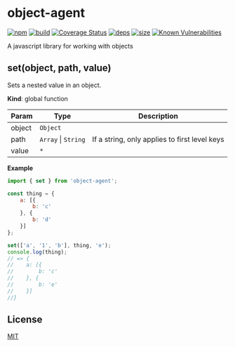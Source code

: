 # object-agent
[![npm][npm]][npm-url]
[![build][build]][build-url]
[![Coverage Status](https://coveralls.io/repos/github/DarrenPaulWright/object-agent/badge.svg?branch=master)](https://coveralls.io/github/DarrenPaulWright/object-agent?branch=master)
[![deps][deps]][deps-url]
[![size][size]][size-url]
[![Known Vulnerabilities](https://snyk.io/test/github/DarrenPaulWright/object-agent/badge.svg?targetFile=package.json)](https://snyk.io/test/github/DarrenPaulWright/object-agent?targetFile=package.json)

A javascript library for working with objects

<a name="set"></a>

## set(object, path, value)
Sets a nested value in an object.

**Kind**: global function  

| Param | Type | Description |
| --- | --- | --- |
| object | <code>Object</code> |  |
| path | <code>Array</code> \| <code>String</code> | If a string, only applies to first level keys |
| value | <code>\*</code> |  |

**Example**  
``` javascriptimport { set } from 'object-agent';const thing = {    a: [{        b: 'c'    }, {        b: 'd'    }]};set(['a', '1', 'b'], thing, 'e');console.log(thing);// => {//    a: [{//        b: 'c'//    }, {//        b: 'e'//    }]//}```

## License

[MIT](LICENSE.md)

[npm]: https://img.shields.io/npm/v/object-agent.svg
[npm-url]: https://npmjs.com/package/object-agent
[build]: https://travis-ci.org/DarrenPaulWright/object-agent.svg?branch=master
[build-url]: https://travis-ci.org/DarrenPaulWright/object-agent
[deps]: https://david-dm.org/darrenpaulwright/object-agent.svg
[deps-url]: https://david-dm.org/darrenpaulwright/object-agent
[size]: https://packagephobia.now.sh/badge?p=object-agent
[size-url]: https://packagephobia.now.sh/result?p=object-agent
